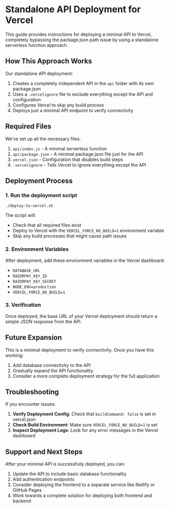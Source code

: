 # Standalone API Deployment for Vercel

This guide provides instructions for deploying a minimal API to Vercel, completely bypassing the package.json path issue by using a standalone serverless function approach.

## How This Approach Works

Our standalone API deployment:

1. Creates a completely independent API in the `api` folder with its own package.json
2. Uses a `.vercelignore` file to exclude everything except the API and configuration
3. Configures Vercel to skip any build process
4. Deploys just a minimal API endpoint to verify connectivity

## Required Files

We've set up all the necessary files:

1. `api/index.js` - A minimal serverless function
2. `api/package.json` - A minimal package.json file just for the API
3. `vercel.json` - Configuration that disables build steps
4. `.vercelignore` - Tells Vercel to ignore everything except the API

## Deployment Process

### 1. Run the deployment script

```
./deploy-to-vercel.sh
```

The script will:
- Check that all required files exist
- Deploy to Vercel with the `VERCEL_FORCE_NO_BUILD=1` environment variable
- Skip any build processes that might cause path issues

### 2. Environment Variables

After deployment, add these environment variables in the Vercel dashboard:
- `DATABASE_URL`
- `RAZORPAY_KEY_ID`
- `RAZORPAY_KEY_SECRET`
- `NODE_ENV=production`
- `VERCEL_FORCE_NO_BUILD=1`

### 3. Verification

Once deployed, the base URL of your Vercel deployment should return a simple JSON response from the API.

## Future Expansion

This is a minimal deployment to verify connectivity. Once you have this working:

1. Add database connectivity to the API
2. Gradually expand the API functionality
3. Consider a more complete deployment strategy for the full application

## Troubleshooting

If you encounter issues:

1. **Verify Deployment Config**: Check that `buildCommand: false` is set in vercel.json
2. **Check Build Environment**: Make sure `VERCEL_FORCE_NO_BUILD=1` is set
3. **Inspect Deployment Logs**: Look for any error messages in the Vercel dashboard

## Support and Next Steps

After your minimal API is successfully deployed, you can:

1. Update the API to include basic database functionality
2. Add authentication endpoints
3. Consider deploying the frontend to a separate service like Netlify or GitHub Pages
4. Work towards a complete solution for deploying both frontend and backend